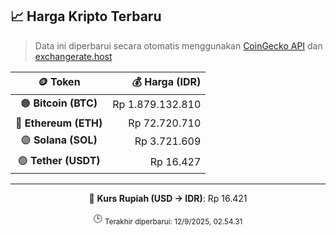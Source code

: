 

<!-- HARGA_KRIPTO -->
## 📈 Harga Kripto Terbaru

> Data ini diperbarui secara otomatis menggunakan [CoinGecko API](https://www.coingecko.com/) dan [exchangerate.host](https://exchangerate.host/)

<div align="center">

| 🪙 Token | 💰 Harga (IDR) |
|:------:|---------------:|
| 🟠 **Bitcoin (BTC)**   | Rp 1.879.132.810 |
| 🔵 **Ethereum (ETH)**  | Rp 72.720.710 |
| 🟣 **Solana (SOL)**    | Rp 3.721.609 |
| 🟢 **Tether (USDT)**   | Rp 16.427 |

---

💱 **Kurs Rupiah (USD → IDR)**: Rp 16.421

🕒 <sub>Terakhir diperbarui: 12/9/2025, 02.54.31</sub>

</div>
<!-- /HARGA_KRIPTO -->